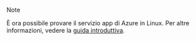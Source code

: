 > [!NOTE]
> È ora possibile provare il servizio app di Azure in Linux. Per altre informazioni, vedere la [guida introduttiva](../articles/app-service/app-service-linux-readme.md).
> 
> 

